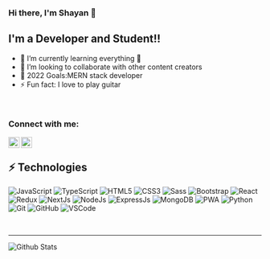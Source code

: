 ### Hi there, I'm Shayan  👋

## I'm a Developer and Student!!

- 🌱 I’m currently learning everything 🤣
- 👯 I’m looking to collaborate with other content creators
- 🥅 2022 Goals:MERN stack developer
- ⚡ Fun fact: I love to play guitar

<br />

### Connect with me:

[<img align="left" alt="codeSTACKr | LinkedIn" width="22px" src="https://cdn.jsdelivr.net/npm/simple-icons@v3/icons/linkedin.svg" />][linkedin]
[<img align="left" alt="codeSTACKr | Instagram" width="22px" src="https://cdn.jsdelivr.net/npm/simple-icons@v3/icons/instagram.svg" />][instagram]

<br />

## ⚡ Technologies

![JavaScript](https://img.shields.io/badge/-JavaScript-414141?style=for-the-badge&logo=javascript&color=3C005A)
![TypeScript](https://img.shields.io/badge/-TypeScript-414141?style=for-the-badge&logo=typescript&color=3C005A)
![HTML5](https://img.shields.io/badge/-HTML5-414141?style=for-the-badge&logo=html5&color=3C005A)
![CSS3](https://img.shields.io/badge/-CSS3-414141?style=for-the-badge&logo=css3&color=3C005A)
![Sass](https://img.shields.io/badge/-Sass-414141?style=for-the-badge&logo=sass&color=3C005A)
![Bootstrap](https://img.shields.io/badge/-Bootstrap-414141?style=for-the-badge&logo=bootstrap&color=3C005A)
![React](https://img.shields.io/badge/-React-414141?style=for-the-badge&logo=react&color=3C005A)
![Redux](https://img.shields.io/badge/-Redux-414141?style=for-the-badge&logo=redux&color=3C005A)
![NextJs](https://img.shields.io/badge/-Next%20JS-414141?style=for-the-badge&color=3C005A)
![NodeJs](https://img.shields.io/badge/-Node%20JS-414141?style=for-the-badge&color=3C005A)
![ExpressJs](https://img.shields.io/badge/-Express%20JS-414141?style=for-the-badge&color=3C005A)
![MongoDB](https://img.shields.io/badge/-MongoDB-414141?style=for-the-badge&color=3C005A)
![PWA](https://img.shields.io/badge/-PWA-414141?style=for-the-badge&color=3C005A)
![Python](https://img.shields.io/badge/-Python-414141?style=for-the-badge&logo=python&color=3C005A)
![Git](https://img.shields.io/badge/-Git-414141?style=for-the-badge&logo=git&color=3C005A)
![GitHub](https://img.shields.io/badge/-GitHub-414141?style=for-the-badge&logo=github&color=3C005A)
![VSCode](https://img.shields.io/badge/-VSCode-414141?style=for-the-badge&logo=vscode&color=3C005A)


<br />

---
![Github Stats](https://github-readme-stats.vercel.app/api?username=shayan-developer&count_private=true&show_icons=true&include_all_commits=true&theme=dracula)


[instagram]:https://www.instagram.com/shayan.shadanpour
[linkedin]: https://www.linkedin.com/in/shayan-shadanpoor-912aa720b


